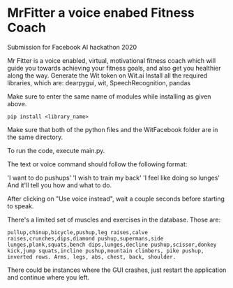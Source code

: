 # MrFitter a voice enabed Fitness Coach
Submission for Facebook AI hackathon 2020

Mr Fitter is a voice enabled, virtual, motivational fitness coach which will guide you towards achieving your fitness goals, and also get you healthier along the way. Generate the Wit token on Wit.ai Install all the required libraries, which are: dearpygui, wit, SpeechRecognition, pandas

Make sure to enter the same name of modules while installing as given above.

```
pip install <library_name>
```
Make sure that both of the python files and the WitFacebook folder are in the same directory.

To run the code, execute main.py.

The text or voice command should follow the following format:

'I want to do pushups' 'I wish to train my back' 'I feel like doing so lunges' And it'll tell you how and what to do.

After clicking on "Use voice instead", wait a couple seconds before starting to speak.

There's a limited set of muscles and exercises in the database. Those are:

```
pullup,chinup,bicycle,pushup,leg raises,calve raises,crunches,dips,diamond pushup,supermans,side lunges,plank,squats,bench dips,lunges,decline pushup,scissor,donkey kick,jump squats,incline pushup,mountain climbers, pike pushup, inverted rows. Arms, legs, abs, chest, back, shoulder.
```
There could be instances where the GUI crashes, just restart the application and continue where you left.

